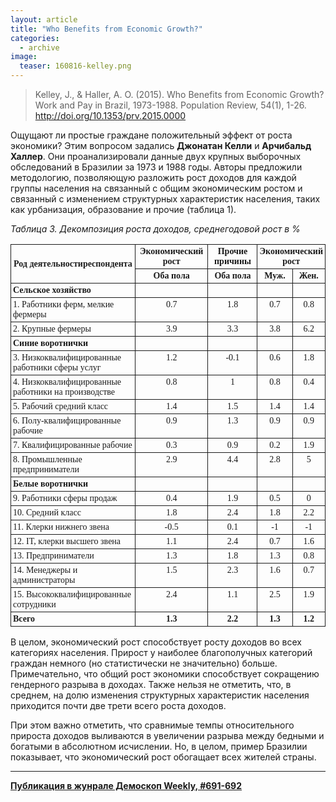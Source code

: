 ```yaml
---
layout: article
title: "Who Benefits from Economic Growth?"
categories: 
  - archive
image:
  teaser: 160816-kelley.png
---
```


> Kelley, J., & Haller, A. O. (2015). Who Benefits from Economic Growth? Work and Pay in Brazil, 1973-1988. Population Review, 54(1), 1-26. http://doi.org/10.1353/prv.2015.0000

Ощущают ли простые граждане положительный эффект от роста экономики? Этим вопросом задались **Джонатан Келли** и **Арчибальд Халлер**. Они проанализировали данные двух крупных выборочных обследований в Бразилии за 1973 и 1988 годы. Авторы предложили методологию, позволяющую разложить рост доходов для каждой группы населения на связанный с общим экономическим ростом и связанный с изменением структурных характеристик населения, таких как урбанизация, образование и прочие (таблица 1).

*Таблица 3. Декомпозиция роста доходов, среднегодовой рост в %*
<style type="text/css">
.tg  {border-collapse:collapse;border-spacing:0;}
.tg td{font-family:Arial, sans-serif;font-size:14px;padding:3px 3px;border-style:solid;border-width:1px;overflow:hidden;word-break:normal;}
.tg th{font-family:Arial, sans-serif;font-size:14px;font-weight:normal;padding:3px 3px;border-style:solid;border-width:1px;overflow:hidden;word-break:normal;}
.tg .tg-oa1s{font-weight:bold;font-family:Georgia, serif !important;}
.tg .tg-jrsh{font-family:Georgia, serif !important;;text-align:center}
.tg .tg-lyle{font-weight:bold;font-family:Georgia, serif !important;;text-align:center}
.tg .tg-i6c6{font-family:Georgia, serif !important;;text-align:center;vertical-align:top}
.tg .tg-vi9z{font-weight:bold;font-family:Georgia, serif !important;;vertical-align:top}
.tg .tg-v057{font-weight:bold;font-family:Georgia, serif !important;;text-align:center;vertical-align:top}
.tg .tg-k4q0{font-family:Georgia, serif !important;;vertical-align:top}
</style>
<table class="tg">
  <tr>
    <th class="tg-oa1s" rowspan="2">Род деятельностиреспондента</th>
    <th class="tg-lyle">Экономический рост</th>
    <th class="tg-lyle">Прочие причины</th>
    <th class="tg-v057" colspan="2">Экономический<br>  рост</th>
  </tr>
  <tr>
    <td class="tg-lyle">Оба пола</td>
    <td class="tg-lyle">Оба пола</td>
    <td class="tg-v057">Муж.</td>
    <td class="tg-v057">Жен.</td>
  </tr>
  <tr>
    <td class="tg-oa1s">Сельское хозяйство</td>
    <td class="tg-jrsh"></td>
    <td class="tg-jrsh"></td>
    <td class="tg-i6c6"></td>
    <td class="tg-i6c6"></td>
  </tr>
  <tr>
    <td class="tg-k4q0">1. Работники ферм, мелкие фермеры</td>
    <td class="tg-i6c6">0.7</td>
    <td class="tg-i6c6">1.8</td>
    <td class="tg-i6c6">0.7</td>
    <td class="tg-i6c6">0.8</td>
  </tr>
  <tr>
    <td class="tg-k4q0">2. Крупные фермеры</td>
    <td class="tg-i6c6">3.9</td>
    <td class="tg-i6c6">3.3</td>
    <td class="tg-i6c6">3.8</td>
    <td class="tg-i6c6">6.2</td>
  </tr>
  <tr>
    <td class="tg-vi9z">Синие воротнички</td>
    <td class="tg-i6c6"></td>
    <td class="tg-i6c6"></td>
    <td class="tg-i6c6"></td>
    <td class="tg-i6c6"></td>
  </tr>
  <tr>
    <td class="tg-k4q0">3. Низкоквалифицированные<br>  работники сферы услуг</td>
    <td class="tg-i6c6">1.2</td>
    <td class="tg-i6c6">-0.1</td>
    <td class="tg-i6c6">0.6</td>
    <td class="tg-i6c6">1.8</td>
  </tr>
  <tr>
    <td class="tg-k4q0">4. Низкоквалифицированные<br>  работники на производстве</td>
    <td class="tg-i6c6">0.8</td>
    <td class="tg-i6c6">1</td>
    <td class="tg-i6c6">0.8</td>
    <td class="tg-i6c6">0.4</td>
  </tr>
  <tr>
    <td class="tg-k4q0">5. Рабочий средний класс</td>
    <td class="tg-i6c6">1.4</td>
    <td class="tg-i6c6">1.5</td>
    <td class="tg-i6c6">1.4</td>
    <td class="tg-i6c6">1.4</td>
  </tr>
  <tr>
    <td class="tg-k4q0">6. Полу-квалифицированные рабочие</td>
    <td class="tg-i6c6">0.9</td>
    <td class="tg-i6c6">1.3</td>
    <td class="tg-i6c6">0.9</td>
    <td class="tg-i6c6">0.9</td>
  </tr>
  <tr>
    <td class="tg-k4q0">7. Квалифицированные рабочие</td>
    <td class="tg-i6c6">0.3</td>
    <td class="tg-i6c6">0.9</td>
    <td class="tg-i6c6">0.2</td>
    <td class="tg-i6c6">1.9</td>
  </tr>
  <tr>
    <td class="tg-k4q0">8. Промышленные предприниматели </td>
    <td class="tg-i6c6">2.9</td>
    <td class="tg-i6c6">4.4</td>
    <td class="tg-i6c6">2.8</td>
    <td class="tg-i6c6">5</td>
  </tr>
  <tr>
    <td class="tg-vi9z">Белые воротнички</td>
    <td class="tg-i6c6"></td>
    <td class="tg-i6c6"></td>
    <td class="tg-i6c6"></td>
    <td class="tg-i6c6"></td>
  </tr>
  <tr>
    <td class="tg-k4q0">9. Работники сферы продаж</td>
    <td class="tg-i6c6">0.4</td>
    <td class="tg-i6c6">1.9</td>
    <td class="tg-i6c6">0.5</td>
    <td class="tg-i6c6">0</td>
  </tr>
  <tr>
    <td class="tg-k4q0">10. Средний класс</td>
    <td class="tg-i6c6">1.8</td>
    <td class="tg-i6c6">2.4</td>
    <td class="tg-i6c6">1.8</td>
    <td class="tg-i6c6">2.2</td>
  </tr>
  <tr>
    <td class="tg-k4q0">11. Клерки нижнего звена</td>
    <td class="tg-i6c6">-0.5</td>
    <td class="tg-i6c6">0.1</td>
    <td class="tg-i6c6">-1</td>
    <td class="tg-i6c6">-1</td>
  </tr>
  <tr>
    <td class="tg-k4q0">12. IT, клерки высшего звена</td>
    <td class="tg-i6c6">1.1</td>
    <td class="tg-i6c6">2.4</td>
    <td class="tg-i6c6">0.7</td>
    <td class="tg-i6c6">1.6</td>
  </tr>
  <tr>
    <td class="tg-k4q0">13. Предприниматели</td>
    <td class="tg-i6c6">1.3</td>
    <td class="tg-i6c6">1.8</td>
    <td class="tg-i6c6">1.3</td>
    <td class="tg-i6c6">0.8</td>
  </tr>
  <tr>
    <td class="tg-k4q0">14. Менеджеры и администраторы</td>
    <td class="tg-i6c6">1.5</td>
    <td class="tg-i6c6">2.3</td>
    <td class="tg-i6c6">1.6</td>
    <td class="tg-i6c6">0.7</td>
  </tr>
  <tr>
    <td class="tg-k4q0">15. Высококвалифицированные сотрудники</td>
    <td class="tg-i6c6">2.4</td>
    <td class="tg-i6c6">1.1</td>
    <td class="tg-i6c6">2.5</td>
    <td class="tg-i6c6">1.9</td>
  </tr>
  <tr>
    <td class="tg-vi9z">Всего</td>
    <td class="tg-v057">1.3</td>
    <td class="tg-v057">2.2</td>
    <td class="tg-v057">1.3</td>
    <td class="tg-v057">1.2</td>
  </tr>
</table>

В целом, экономический рост способствует росту доходов во всех категориях населения. Прирост у наиболее благополучных категорий граждан немного (но статистически не значительно) больше. Примечательно, что общий рост экономики способствует сокращению гендерного разрыва в доходах. Также нельзя не отметить, что, в среднем, на долю изменения структурных характеристик населения приходится почти две трети всего роста доходов.

При этом важно отметить, что сравнимые темпы относительного прироста доходов выливаются в увеличении разрыва между бедными и богатыми в абсолютном исчислении. Но, в целом, пример Бразилии показывает, что экономический рост обогащает всех жителей страны.

***
**[Публикация в жунрале Демоскоп Weekly, #691-692](http://demoscope.ru/weekly/2016/0691/digest02.php)**